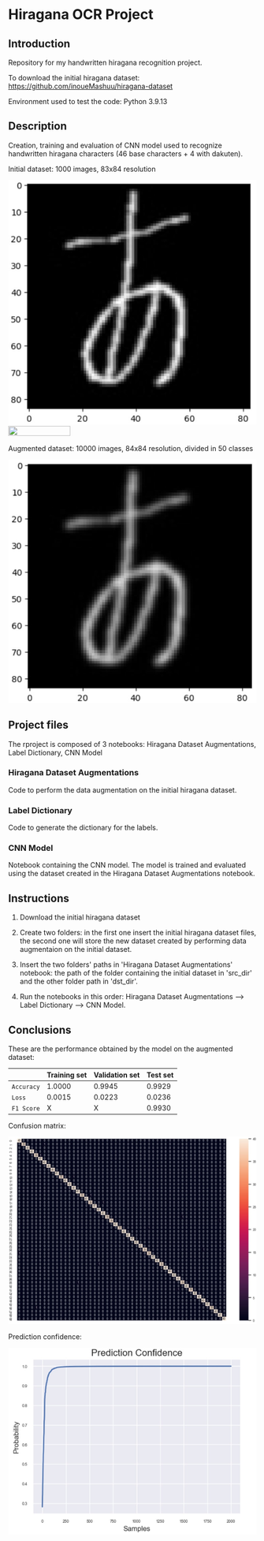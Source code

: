 # Hiragana OCR Project

## Introduction
Repository for my handwritten hiragana recognition project.

To download the initial hiragana dataset: https://github.com/inoueMashuu/hiragana-dataset

Environment used to test the code: Python 3.9.13

## Description
Creation, training and evaluation of CNN model used to recognize handwritten hiragana characters (46 base characters + 4 with dakuten).


Initial dataset: 1000 images, 83x84 resolution

![alt text](https://github.com/AndreaMarcolongo/Hiragana-and-Kanji-OCR-Project/blob/main/Description%20images/orig_img.jpg)
<img src="[https://user-images.githubusercontent.com/16319829/81180309-2b51f000-8fee-11ea-8a78-ddfe8c3412a7.png](https://github.com/AndreaMarcolongo/Hiragana-and-Kanji-OCR-Project/blob/main/Description%20images/orig_img.jpg)" width=50% height=50%>

Augmented dataset: 10000 images, 84x84 resolution, divided in 50 classes

![alt text](https://github.com/AndreaMarcolongo/Hiragana-and-Kanji-OCR-Project/blob/main/Description%20images/aug_img.jpg)

## Project files
The rproject is composed of 3 notebooks: Hiragana Dataset Augmentations, Label Dictionary, CNN Model
### Hiragana Dataset Augmentations
Code to perform the data augmentation on the initial hiragana dataset.
### Label Dictionary
Code to generate the dictionary for the labels.
### CNN Model
Notebook containing the CNN model. The model is trained and evaluated using the dataset created in the Hiragana Dataset Augmentations notebook.

## Instructions
1. Download the initial hiragana dataset

2. Create two folders: in the first one insert the initial hiragana dataset files, the second one will store the new dataset created by performing data augmentaion on the initial dataset.

3. Insert the two folders' paths in 'Hiragana Dataset Augmentations' notebook: the path of the folder containing the initial dataset in 'src_dir' and the other folder path in 'dst_dir'.

4. Run the notebooks in this order: Hiragana Dataset Augmentations --> Label Dictionary --> CNN Model.

## Conclusions

These are the performance obtained by the model on the augmented dataset:

| | Training set | Validation set | Test set |
| ------------- | ------------- |-------------- | -------- |
| `Accuracy`  | 1.0000  | 0.9945 | 0.9929 |
| `Loss`  | 0.0015  | 0.0223 | 0.0236 |
| `F1 Score` | X | X | 0.9930 |

Confusion matrix:

![alt text](https://github.com/AndreaMarcolongo/Hiragana-and-Kanji-OCR-Project/blob/main/Description%20images/confusion%20matrix.jpg)

Prediction confidence:

![alt text](https://github.com/AndreaMarcolongo/Hiragana-and-Kanji-OCR-Project/blob/main/Description%20images/prediction%20confidence.jpg)
